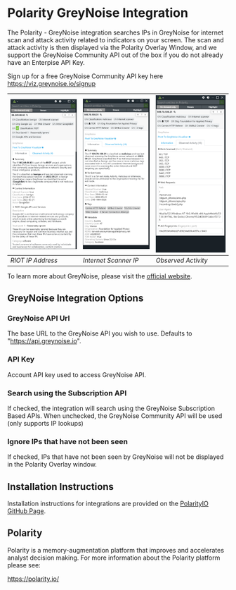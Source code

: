 # Polarity GreyNoise Integration
The Polarity - GreyNoise integration searches IPs in GreyNoise for internet scan and attack activity related to indicators on your screen.  The scan and attack activity is then displayed via the Polarity Overlay Window, and we support the GreyNoise Community API out of the box if you do not already have an Enterpise API Key.

Sign up for a free GreyNoise Community API key here https://viz.greynoise.io/signup

| ![](assets/riot.png) |![](/assets/tor.png)|![](assets/activity.png)|
|---|---|---|
|*RIOT IP Address* |*Internet Scanner IP*| *Observed Activity*|

To learn more about GreyNoise, please visit the [official website](https://greynoise.io).


## GreyNoise Integration Options

### GreyNoise API Url
The base URL to the GreyNoise API you wish to use. Defaults to "https://api.greynoise.io".

### API Key
Account API key used to access GreyNoise API.

### Search using the Subscription API

If checked, the integration will search using the GreyNoise Subscription Based APIs. When unchecked, the GreyNoise Community API will be used (only supports IP lookups)

### Ignore IPs that have not been seen

If checked, IPs that have not been seen by GreyNoise will not be displayed in the Polarity Overlay window.

## Installation Instructions

Installation instructions for integrations are provided on the [PolarityIO GitHub Page](https://polarityio.github.io/).

## Polarity

Polarity is a memory-augmentation platform that improves and accelerates analyst decision making.  For more information about the Polarity platform please see:

https://polarity.io/

